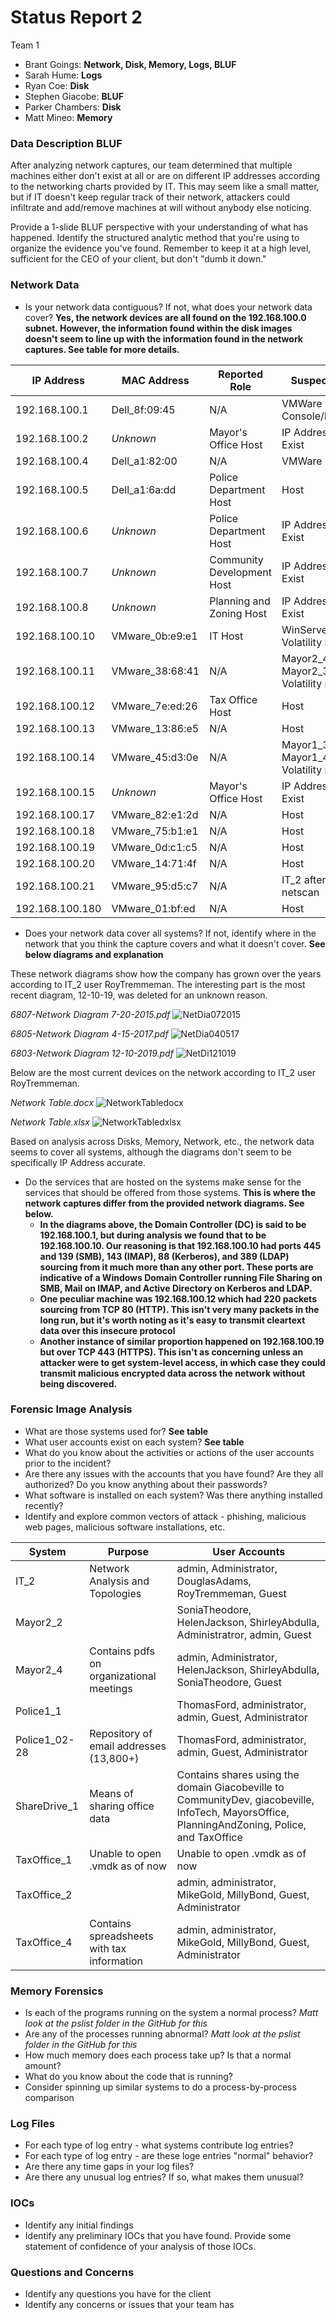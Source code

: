 # Status Report 2
Team 1
  - Brant Goings: **Network, Disk, Memory, Logs, BLUF**
  - Sarah Hume: **Logs**
  - Ryan Coe: **Disk**
  - Stephen Giacobe: **BLUF**
  - Parker Chambers: **Disk**
  - Matt Mineo: **Memory**

### Data Description BLUF ###

After analyzing network captures, our team determined that multiple machines either don't exist at all or are on different IP addresses according to the networking charts provided by IT. This may seem like a small matter, but if IT doesn't keep regular track of their network, attackers could infiltrate and add/remove machines at will without anybody else noticing.

Provide a 1-slide BLUF perspective with your understanding of what has happened. Identify the structured analytic method that you're using to organize the evidence you've found. Remember to keep it at a high level, sufficient for the CEO of your client, but don't "dumb it down."

### Network Data ###
- Is your network data contiguous? If not, what does your network data cover? **Yes, the network devices are all found on the 192.168.100.0 subnet. However, the information found within the disk images doesn't seem to line up with the information found in the network captures. See table for more details.**

IP Address      | MAC Address     | Reported Role              | Suspected Role
--------------- | --------------- | -------------------------- | --------------
192.168.100.1   | Dell_8f:09:45   | N/A                        | VMWare Console/Hypervisor
192.168.100.2   | *Unknown*       | Mayor's Office Host        | IP Address Doesn't Exist
192.168.100.4   | Dell_a1:82:00   | N/A                        | VMWare Console
192.168.100.5   | Dell_a1:6a:dd   | Police Department Host     | Host
192.168.100.6   | *Unknown*       | Police Department Host     | IP Address Doesn't Exist
192.168.100.7   | *Unknown*       | Community Development Host | IP Address Doesn't Exist
192.168.100.8   | *Unknown*       | Planning and Zoning Host   | IP Address Doesn't Exist
192.168.100.10  | VMware_0b:e9:e1 | IT Host                    | WinServer_1 after Volatility netscan
192.168.100.11  | VMware_38:68:41 | N/A                        | Mayor2_4 and Mayor2_3 after Volatility netscan
192.168.100.12  | VMware_7e:ed:26 | Tax Office Host            | Host
192.168.100.13  | VMware_13:86:e5 | N/A                        | Host
192.168.100.14  | VMware_45:d3:0e | N/A                        | Mayor1_3 and Mayor1_4 after Volatility netscan
192.168.100.15  | *Unknown*       | Mayor's Office Host        | IP Address Doesn't Exist
192.168.100.17  | VMware_82:e1:2d | N/A                        | Host
192.168.100.18  | VMware_75:b1:e1 | N/A                        | Host
192.168.100.19  | VMware_0d:c1:c5 | N/A                        | Host
192.168.100.20  | VMware_14:71:4f | N/A                        | Host
192.168.100.21  | VMware_95:d5:c7 | N/A                        | IT_2 after Volatility netscan
192.168.100.180 | VMware_01:bf:ed | N/A                        | Host

- Does your network data cover all systems? If not, identify where in the network that you think the capture covers and what it doesn't cover. **See below diagrams and explanation**

These network diagrams show how the company has grown over the years according to IT_2 user RoyTremmeman. The interesting part is the most recent diagram, 12-10-19, was deleted for an unknown reason.

*6807-Network Diagram 7-20-2015.pdf*
![NetDia072015](./Screenshots/NetDia072015.jpg)

*6805-Network Diagram 4-15-2017.pdf*
![NetDia040517](./Screenshots/NetDia040517.jpg)

*6803-Network Diagram 12-10-2019.pdf*
![NetDi121019](./Screenshots/NetDi121019.jpg)

Below are the most current devices on the network according to IT_2 user RoyTremmeman.

*Network Table.docx*
![NetworkTabledocx](./Screenshots/NetworkTabledocx.jpg)

*Network Table.xlsx*
![NetworkTabledxlsx](./Screenshots/NetworkTablexlsx.jpg)

Based on analysis across Disks, Memory, Network, etc., the network data seems to cover all systems, although the diagrams don't seem to be specifically IP Address accurate.

- Do the services that are hosted on the systems make sense for the services that should be offered from those systems. **This is where the network captures differ from the provided network diagrams. See below.**
  - **In the diagrams above, the Domain Controller (DC) is said to be 192.168.100.1, but during analysis we found that to be 192.168.100.10. Our reasoning is that 192.168.100.10 had ports 445 and 139 (SMB), 143 (IMAP), 88 (Kerberos), and 389 (LDAP) sourcing from it much more than any other port. These ports are indicative of a Windows Domain Controller running File Sharing on SMB, Mail on IMAP, and Active Directory on Kerberos and LDAP.**
  - **One peculiar machine was 192.168.100.12 which had 220 packets sourcing from TCP 80 (HTTP). This isn't very many packets in the long run, but it's worth noting as it's easy to transmit cleartext data over this insecure protocol**
  - **Another instance of similar proportion happened on 192.168.100.19 but over TCP 443 (HTTPS). This isn't as concerning unless an attacker were to get system-level access, in which case they could transmit malicious encrypted data across the network without being discovered.**

### Forensic Image Analysis ###
- What are those systems used for? **See table**
- What user accounts exist on each system? **See table**
- What do you know about the activities or actions of the user accounts prior to the incident?
- Are there any issues with the accounts that you have found? Are they all authorized? Do you know anything about their passwords?
- What software is installed on each system? Was there anything installed recently?
- Identify and explore common vectors of attack - phishing, malicious web pages, malicious software installations, etc.


System        | Purpose                                 | User Accounts                                    
------------- | --------------------------------------- | ------------------------------------------------
IT_2          | Network Analysis and Topologies         | admin, Administrator, DouglasAdams, RoyTremmeman, Guest
Mayor2_2      |                                         | SoniaTheodore, HelenJackson, ShirleyAbdulla, Administratror, admin, Guest
Mayor2_4      | Contains pdfs on organizational meetings| admin, Administrator, HelenJackson, ShirleyAbdulla, SoniaTheodore, Guest
Police1_1     |                                         | ThomasFord, administrator, admin, Guest, Administrator
Police1_02-28 | Repository of email addresses (13,800+) | ThomasFord, administrator, admin, Guest, Administrator
ShareDrive_1  | Means of sharing office data            | Contains shares using the domain Giacobeville to CommunityDev, giacobeville, InfoTech, MayorsOffice, PlanningAndZoning, Police, and TaxOffice
TaxOffice_1   | Unable to open .vmdk as of now          | Unable to open .vmdk as of now
TaxOffice_2   |                                         | admin, administrator, MikeGold, MillyBond, Guest, Administrator
TaxOffice_4   | Contains spreadsheets with tax information| admin, administrator, MikeGold, MillyBond, Guest, Administrator

### Memory Forensics ###
- Is each of the programs running on the system a normal process? _Matt look at the pslist folder in the GitHub for this_
- Are any of the processes running abnormal? _Matt look at the pslist folder in the GitHub for this_
- How much memory does each process take up? Is that a normal amount?
- What do you know about the code that is running?
- Consider spinning up similar systems to do a process-by-process comparison

### Log Files ###
- For each type of log entry - what systems contribute log entries?
- For each type of log entry - are these loge entries "normal" behavior?
- Are there any time gaps in your log files?
- Are there any unusual log entries? If so, what makes them unusual?

### IOCs ###
- Identify any initial findings
- Identify any preliminary IOCs that you have found.  Provide some statement of confidence of your analysis of those IOCs.

### Questions and Concerns ###
- Identify any questions you have for the client
- Identify any concerns or issues that your team has
